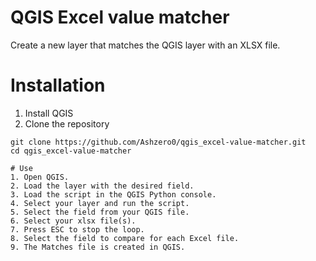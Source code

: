 # QGIS Excel value matcher 
Create a new layer that matches the QGIS layer with an XLSX file.

# Installation
1. Install QGIS
2. Clone the repository
```
git clone https://github.com/Ashzero0/qgis_excel-value-matcher.git
cd qgis_excel-value-matcher

# Use
1. Open QGIS.
2. Load the layer with the desired field.
3. Load the script in the QGIS Python console.
4. Select your layer and run the script.
5. Select the field from your QGIS file.
6. Select your xlsx file(s).
7. Press ESC to stop the loop.
8. Select the field to compare for each Excel file.
9. The Matches file is created in QGIS.
